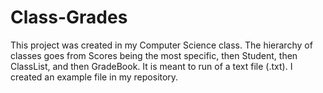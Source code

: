 # Class-Grades

This project was created in my Computer Science class.
The hierarchy of classes goes from Scores being the most specific, then Student, then ClassList, and then GradeBook. It is meant to run of a text file (.txt). I created an example file in my repository. 
